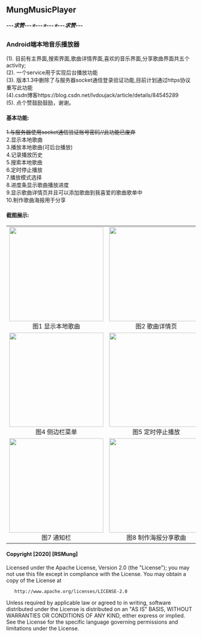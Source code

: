 ## MungMusicPlayer
*********---求赞---⭐---⭐---⭐---求赞---*********  
### Android端本地音乐播放器  
(1). 目前有主界面,搜索界面,歌曲详情界面,喜欢的音乐界面,分享歌曲界面共五个activity;  
(2). 一个service用于实现后台播放功能  
(3). 版本1.3中删除了与服务器socket通信登录验证功能,目前计划通过https协议重写此功能  
(4).csdn博客https://blog.csdn.net/lvdoujack/article/details/84545289  
(5). 点个赞鼓励鼓励，谢谢。  
#### 基本功能:  
~~1.与服务器使用socket通信验证账号密码//此功能已废弃~~  
2.显示本地歌曲  
3.播放本地歌曲(可后台播放)  
4.记录播放历史  
5.搜索本地歌曲  
6.定时停止播放  
7.播放模式选择  
8.进度条显示歌曲播放进度  
9.显示歌曲详情页并且可以添加歌曲到我喜爱的歌曲歌单中  
10.制作歌曲海报用于分享  
#### 截图展示:
<table>
    <tr>
        <td >
          <div align="center">
            <img src="https://github.com/Lvdou-Jack/AndroidMusicPlayer/raw/master/MyFiles/picture/screenshot/Version1.4/main.png" width = 250/>
          </div>
          <div align="center">
          图1 显示本地歌曲
          </div>
        </td>
        <td >
          <div align="center">
            <img src="https://github.com/Lvdou-Jack/AndroidMusicPlayer/raw/master/MyFiles/picture/screenshot/Version1.4/detail.png" width = 250/>
          </div>
          <div align="center">
          图2 歌曲详情页
          </div>
        </td>
        <td >
          <div align="center">
            <img src="https://github.com/Lvdou-Jack/AndroidMusicPlayer/raw/master/MyFiles/picture/screenshot/Version1.4/search.png" width = 250>
          </div>
          <div align="center">
            图3 搜索本地歌曲
          </div>
        </td>
    </tr>
    <tr>
        <td >
          <div align="center">
            <img src="https://github.com/Lvdou-Jack/AndroidMusicPlayer/raw/master/MyFiles/picture/screenshot/Version1.4/menu.png" width = 250>  
          </div>
          <div align="center">
            图4 侧边栏菜单
          </div>
        </td>
        <td >
          <div align="center">
             <img src="https://github.com/Lvdou-Jack/AndroidMusicPlayer/raw/master/MyFiles/picture/screenshot/Version1.4/stop_with_time.png" width = 250>
          </div>
          <div align="center">
            图5 定时停止播放 
          </div>
        </td>
        <td >
          <div align="center">
             <img src="https://github.com/Lvdou-Jack/AndroidMusicPlayer/raw/master/MyFiles/picture/screenshot/Version1.4/playMode.png" width = 250>
          </div>
          <div align="center">
            图6 播放模式选择
          </div>
        </td>
    </tr>
    <tr>
        <td >
          <div align="center">
             <img src="https://github.com/Lvdou-Jack/AndroidMusicPlayer/raw/master/MyFiles/picture/screenshot/Version1.3/notification.png" width = 250>
          </div>
          <div align="center">
            图7 通知栏
          </div>
        </td>
        <td >
          <div align="center">
             <img src="https://github.com/Lvdou-Jack/AndroidMusicPlayer/raw/master/MyFiles/picture/screenshot/Version1.4/share.png" width = 250>
          </div>
          <div align="center">
            图8 制作海报分享歌曲
          </div>
        </td>
        <td >
          <div align="center">
             <img src="https://github.com/Lvdou-Jack/AndroidMusicPlayer/raw/master/MyFiles/picture/screenshot/Version1.4/love_songs.png" width = 250>
          </div>
          <div align="center">
            图9 我喜爱的歌曲
          </div>
        </td>
    </tr>
</table>  

#### Copyright [2020] [RSMung]

   Licensed under the Apache License, Version 2.0 (the "License");
   you may not use this file except in compliance with the License.
   You may obtain a copy of the License at

       http://www.apache.org/licenses/LICENSE-2.0

   Unless required by applicable law or agreed to in writing, software
   distributed under the License is distributed on an "AS IS" BASIS,
   WITHOUT WARRANTIES OR CONDITIONS OF ANY KIND, either express or implied.
   See the License for the specific language governing permissions and
   limitations under the License.
